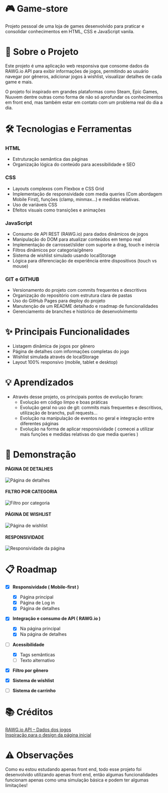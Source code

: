 # 🎮 Game-store 
Projeto pessoal de uma loja de games desenvolvido para praticar e consolidar conhecimentos em HTML, CSS e JavaScript vanila.

# 🚀 Sobre o Projeto 
Este projeto é uma aplicação web responsiva que consome dados da RAWG.io API para exibir informações de jogos, permitindo ao usuário navegar por gêneros, adicionar jogos à wishlist, visualizar detalhes de cada game e mais.  

O projeto foi inspirado em grandes plataformas como Steam, Epic Games, Nuuvem dentre outras como forma de não só aprofundar os conhecimentos em front end, mas também estar em contato com um problema real do dia a dia.

# 🛠️ Tecnologias e Ferramentas 
### HTML
 - Estruturação semântica das páginas
 - Organização lógica do conteúdo para acessibilidade e SEO
### CSS
 - Layouts complexos com Flexbox e CSS Grid
 - Implementação de responsividade com media queries (Com abordagem Mobile First), funções (clamp, minmax...) e medidas relativas.
 - Uso de variáveis CSS
 - Efeitos visuais como transições e animações
### JavaScript
 - Consumo de API REST (RAWG.io) para dados dinâmicos de jogos
 - Manipulação do DOM para atualizar conteúdos em tempo real
 - Implementação de carrossel/slider com suporte a drag, touch e inércia
 - Filtros dinâmicos por categoria/gênero
 - Sistema de wishlist simulado usando localStorage
 - Lógica para diferenciação de experiência entre dispositivos (touch vs mouse)
### GIT e GITHUB
 - Versionamento do projeto com commits frequentes e descritivos
 - Organização do repositório com estrutura clara de pastas
 - Uso do GitHub Pages para deploy do projeto
 - Manutenção de um README detalhado e roadmap de funcionalidades
 - Gerenciamento de branches e histórico de desenvolvimento

# ✨ Principais Funcionalidades  
 - Listagem dinâmica de jogos por gênero
 - Página de detalhes com informações completas do jogo
 - Wishlist simulada através de localStorage
 - Layout 100% responsivo (mobile, tablet e desktop)

# 💡 Aprendizados 
 - Através desse projeto, os principais pontos de evolução foram:
   - Evolução em código limpo e boas práticas
   - Evolução geral no uso de git: commits mais frequentes e descritivos, utilização de branchs, pull requests...
   - Evolução na manipulação de eventos no geral e integração entre diferentes páginas
   - Evolução na forma de aplicar responsividade ( comecei a utilizar mais funções e medidas relativas do que media queries )

# 📱 Demonstração 
  #### PÁGINA DE DETALHES
  <img src=https://github.com/user-attachments/assets/22116d10-5044-40da-b7f4-ae709bd667c4 alt="Página de detalhes" >  <br>
  #### FILTRO POR CATEGORIA
  <img src=https://github.com/user-attachments/assets/089dc0da-bd94-412e-bd63-a52c8ef49926 alt="Filtro por categoria" >  <br>
  #### PÁGINA DE WISHLIST
  <img src=https://github.com/user-attachments/assets/872ecbba-904a-45e8-a83d-84d8062bd9a2 alt="Página de wishlist" >  <br>
  #### RESPONSIVIDADE
  <img src=https://github.com/user-attachments/assets/84d92087-6a7c-40cd-b477-d40d51c1f99b alt="Responsividade da página" >



 # 📋 Roadmap  

 - [x] **Responsividade ( Mobile-first )**
   - [x] Página principal
   - [x] Página de Log in
   - [x] Página de detalhes
 - [x] **Integração e consumo de API ( RAWG.io )**
   - [x] Na página principal
   - [x] Na página de detalhes
 - [ ] **Acessibilidade**
    - [x] Tags semânticas
    - [ ] Texto alternativo
  - [x] **Filtro por gênero**
  - [x] **Sistema de wishlist**
  - [ ] **Sistema de carrinho**    


# 📚 Créditos 
[RAWG.io API – Dados dos jogos](https://rawg.io/apidocs)  
[Inspiração para o design da página inicial](https://www.figma.com/design/fz41UPrv4nAiGjAFWalEdD/Xbox-Game-Store-Landing-Page--Community-?node-id=8-2&p=f&t=QltZUDQk6FPj65t5-0)

# ⚠️ Observações
Como eu estou estudando apenas front end, todo esse projeto foi desenvolvido utilizando apenas front end, então algumas funcionalidades funcionam apenas como uma simulação básica e podem ter algumas limitações!

